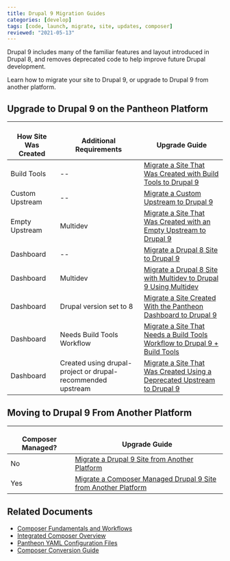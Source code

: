 ```yaml
---
title: Drupal 9 Migration Guides
categories: [develop]
tags: [code, launch, migrate, site, updates, composer]
reviewed: "2021-05-13"
---
```


Drupal 9 includes many of the familiar features and layout introduced in Drupal 8, and removes deprecated code to help improve future Drupal development.

Learn how to migrate your site to Drupal 9, or upgrade to Drupal 9 from another platform.

## Upgrade to Drupal 9 on the Pantheon Platform

| <i class="fa fa-wrench"></i><br/>How Site Was Created <Popover title="Site Creation" content="What is the method you used to create the site?" /> | <i class="fa fa-exclamation-circle"></i><br/>Additional Requirements <Popover title="Additional Requirements" content="Any other features that must be in place, or that are desired." /> | <i class="fa fa-book"></i><br/>Upgrade Guide |
|---|---|---|
| Build Tools | -- | [Migrate a Site That Was Created with Build Tools to Drupal 9](/guides/drupal-9-hosted-createbt) |
| Custom Upstream | -- | [Migrate a Custom Upstream to Drupal 9](/guides/drupal-9-hosted-createcustom) |
| Empty Upstream | Multidev | [Migrate a Site That Was Created with an Empty Upstream to Drupal 9](/guides/drupal-9-hosted-createempty-md) |
| Dashboard | -- | [Migrate a Drupal 8 Site to Drupal 9](/guides/drupal-9-hosted) |
| Dashboard | Multidev | [Migrate a Drupal 8 Site with Multidev to Drupal 9 Using Multidev](/guides/drupal-9-hosted-md) |
| Dashboard | Drupal version set to 8 | [Migrate a Site Created With the Pantheon Dashboard to Drupal 9](/guides/drupal-9-hosted-createdashboard-set8) |
| Dashboard | Needs Build Tools Workflow | [Migrate a Site That Needs a Build Tools Workflow to Drupal 9 + Build Tools](/guides/drupal-9-hosted-btworkflow) |
| Dashboard | Created using drupal-project or drupal-recommended upstream | [Migrate a Site That Was Created Using a Deprecated Upstream to Drupal 9](/guides/drupal-9-hosted-deprecated-upstream) |


## Moving to Drupal 9 From Another Platform

| <img src="../images/composer-logo.svg" width="16"/><br/>Composer Managed? | <i class="fa fa-book"></i><br/>Upgrade Guide |
|---|---|
| No | [Migrate a Drupal 9 Site from Another Platform](/guides/drupal-9-unhosted) |
| Yes | [Migrate a Composer Managed Drupal 9 Site from Another Platform](/guides/drupal-9-unhosted-composer) |


## Related Documents

- [Composer Fundamentals and Workflows](/guides/composer)
- [Integrated Composer Overview](/guides/integrated-composer)
- [Pantheon YAML Configuration Files](/pantheon-yml)
- [Composer Conversion Guide](/guides/composer-convert)
